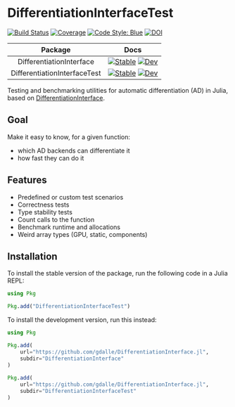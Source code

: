 # DifferentiationInterfaceTest

[![Build Status](https://github.com/gdalle/DifferentiationInterface.jl/actions/workflows/Test.yml/badge.svg?branch=main)](https://github.com/gdalle/DifferentiationInterface.jl/actions/workflows/Test.yml?query=branch%3Amain)
[![Coverage](https://codecov.io/gh/gdalle/DifferentiationInterface.jl/branch/main/graph/badge.svg)](https://app.codecov.io/gh/gdalle/DifferentiationInterface.jl)
[![Code Style: Blue](https://img.shields.io/badge/code%20style-blue-4495d1.svg)](https://github.com/invenia/BlueStyle)
[![DOI](https://zenodo.org/badge/740973714.svg)](https://zenodo.org/doi/10.5281/zenodo.11092033)

|           Package            |                                                                                                                                                    Docs                                                                                                                                                    |
| :--------------------------: | :--------------------------------------------------------------------------------------------------------------------------------------------------------------------------------------------------------------------------------------------------------------------------------------------------------: |
|   DifferentiationInterface   |   [![Stable](https://img.shields.io/badge/docs-stable-blue.svg)](https://gdalle.github.io/DifferentiationInterface.jl/DifferentiationInterface/stable/)     [![Dev](https://img.shields.io/badge/docs-dev-blue.svg)](https://gdalle.github.io/DifferentiationInterface.jl/DifferentiationInterface/dev/)   |
| DifferentiationInterfaceTest | [![Stable](https://img.shields.io/badge/docs-stable-blue.svg)](https://gdalle.github.io/DifferentiationInterface.jl/DifferentiationInterfaceTest/stable/) [![Dev](https://img.shields.io/badge/docs-dev-blue.svg)](https://gdalle.github.io/DifferentiationInterface.jl/DifferentiationInterfaceTest/dev/) |

Testing and benchmarking utilities for automatic differentiation (AD) in Julia, based on [DifferentiationInterface](https://github.com/gdalle/DifferentiationInterface.jl/tree/main/DifferentiationInterface).

## Goal

Make it easy to know, for a given function:

- which AD backends can differentiate it
- how fast they can do it

## Features

- Predefined or custom test scenarios
- Correctness tests
- Type stability tests
- Count calls to the function
- Benchmark runtime and allocations
- Weird array types (GPU, static, components)

## Installation

To install the stable version of the package, run the following code in a Julia REPL:

```julia
using Pkg

Pkg.add("DifferentiationInterfaceTest")
```

To install the development version, run this instead:

```julia
using Pkg

Pkg.add(
    url="https://github.com/gdalle/DifferentiationInterface.jl",
    subdir="DifferentiationInterface"
)
    
Pkg.add(
    url="https://github.com/gdalle/DifferentiationInterface.jl",
    subdir="DifferentiationInterfaceTest"
)
```
